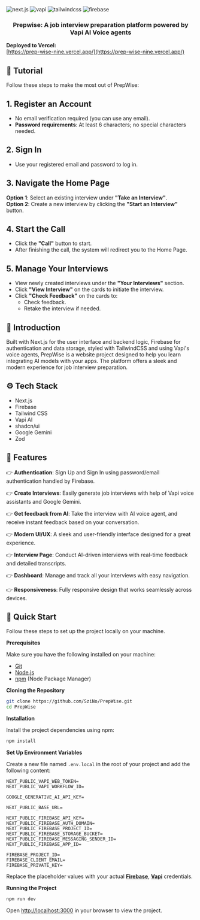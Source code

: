 <div>
    <img src="https://img.shields.io/badge/-Next.JS-black?style=for-the-badge&logoColor=white&logo=nextdotjs&color=black" alt="next.js" />
    <img src="https://img.shields.io/badge/-Vapi-white?style=for-the-badge&color=5dfeca" alt="vapi" />
    <img src="https://img.shields.io/badge/-Tailwind_CSS-black?style=for-the-badge&logoColor=white&logo=tailwindcss&color=06B6D4" alt="tailwindcss" />
    <img src="https://img.shields.io/badge/-Firebase-black?style=for-the-badge&logoColor=white&logo=firebase&color=DD2C00" alt="firebase" />
</div>

<h3 align="center">Prepwise: A job interview preparation platform powered by Vapi AI Voice agents</h3>

**Deployed to Vercel:**  
[https://prep-wise-nine.vercel.app/](https://prep-wise-nine.vercel.app/)

## 🚨 Tutorial

Follow these steps to make the most out of PrepWise:

## 1. Register an Account

- No email verification required (you can use any email).
- **Password requirements**: At least 6 characters; no special characters needed.

## 2. Sign In

- Use your registered email and password to log in.

## 3. Navigate the Home Page

**Option 1**: Select an existing interview under **"Take an Interview"**.  
**Option 2**: Create a new interview by clicking the **"Start an Interview"** button.

## 4. Start the Call

- Click the **"Call"** button to start.
- After finishing the call, the system will redirect you to the Home Page.

## 5. Manage Your Interviews

- View newly created interviews under the **"Your Interviews"** section.
- Click **"View Interview"** on the cards to initiate the interview.
- Click **"Check Feedback"** on the cards to:
  - Check feedback.
  - Retake the interview if needed.

## 🤖 Introduction

Built with Next.js for the user interface and backend logic, Firebase for authentication and data storage, styled with TailwindCSS and using Vapi's voice agents, PrepWise is a website project designed to help you learn integrating AI models with your apps. The platform offers a sleek and modern experience for job interview preparation.

## ⚙️ Tech Stack

- Next.js
- Firebase
- Tailwind CSS
- Vapi AI
- shadcn/ui
- Google Gemini
- Zod

## 🔋 Features

👉 **Authentication**: Sign Up and Sign In using password/email authentication handled by Firebase.

👉 **Create Interviews**: Easily generate job interviews with help of Vapi voice assistants and Google Gemini.

👉 **Get feedback from AI**: Take the interview with AI voice agent, and receive instant feedback based on your conversation.

👉 **Modern UI/UX**: A sleek and user-friendly interface designed for a great experience.

👉 **Interview Page**: Conduct AI-driven interviews with real-time feedback and detailed transcripts.

👉 **Dashboard**: Manage and track all your interviews with easy navigation.

👉 **Responsiveness**: Fully responsive design that works seamlessly across devices.

## 🤸 Quick Start

Follow these steps to set up the project locally on your machine.

**Prerequisites**

Make sure you have the following installed on your machine:

- [Git](https://git-scm.com/)
- [Node.js](https://nodejs.org/en)
- [npm](https://www.npmjs.com/) (Node Package Manager)

**Cloning the Repository**

```bash
git clone https://github.com/SziNo/PrepWise.git
cd PrepWise
```

**Installation**

Install the project dependencies using npm:

```bash
npm install
```

**Set Up Environment Variables**

Create a new file named `.env.local` in the root of your project and add the following content:

```env
NEXT_PUBLIC_VAPI_WEB_TOKEN=
NEXT_PUBLIC_VAPI_WORKFLOW_ID=

GOOGLE_GENERATIVE_AI_API_KEY=

NEXT_PUBLIC_BASE_URL=

NEXT_PUBLIC_FIREBASE_API_KEY=
NEXT_PUBLIC_FIREBASE_AUTH_DOMAIN=
NEXT_PUBLIC_FIREBASE_PROJECT_ID=
NEXT_PUBLIC_FIREBASE_STORAGE_BUCKET=
NEXT_PUBLIC_FIREBASE_MESSAGING_SENDER_ID=
NEXT_PUBLIC_FIREBASE_APP_ID=

FIREBASE_PROJECT_ID=
FIREBASE_CLIENT_EMAIL=
FIREBASE_PRIVATE_KEY=
```

Replace the placeholder values with your actual **[Firebase](https://firebase.google.com/)**, **[Vapi](https://vapi.ai/?utm_source=youtube&utm_medium=video&utm_campaign=jsmastery_recruitingpractice&utm_content=paid_partner&utm_term=recruitingpractice)** credentials.

**Running the Project**

```bash
npm run dev
```

Open [http://localhost:3000](http://localhost:3000) in your browser to view the project.
